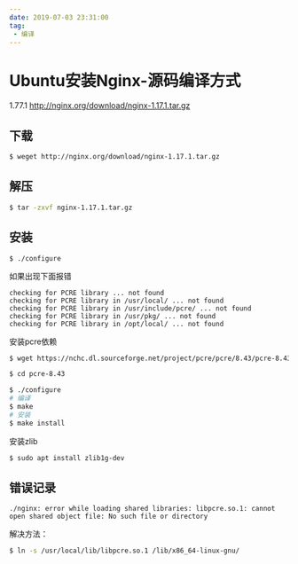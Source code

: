 ```yaml
---
date: 2019-07-03 23:31:00
tag:
 - 编译
---
```


# Ubuntu安装Nginx-源码编译方式

1.77.1 http://nginx.org/download/nginx-1.17.1.tar.gz

## 下载

```sh
$ weget http://nginx.org/download/nginx-1.17.1.tar.gz
```

## 解压

```sh
$ tar -zxvf nginx-1.17.1.tar.gz
```

## 安装

```
$ ./configure
```

如果出现下面报错

```
checking for PCRE library ... not found
checking for PCRE library in /usr/local/ ... not found
checking for PCRE library in /usr/include/pcre/ ... not found
checking for PCRE library in /usr/pkg/ ... not found
checking for PCRE library in /opt/local/ ... not found
```

安装pcre依赖

```sh
$ wget https://nchc.dl.sourceforge.net/project/pcre/pcre/8.43/pcre-8.43.tar.gz

$ cd pcre-8.43

$ ./configure
# 编译
$ make
# 安装
$ make install
```

安装zlib

```sh
$ sudo apt install zlib1g-dev
```

## 错误记录

```
./nginx: error while loading shared libraries: libpcre.so.1: cannot open shared object file: No such file or directory
```

解决方法：

```sh
$ ln -s /usr/local/lib/libpcre.so.1 /lib/x86_64-linux-gnu/
```